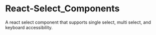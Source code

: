 # React-Select_Components
A react select component that supports single select, multi select, and keyboard accessibility.
